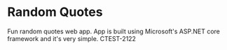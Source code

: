 # Random Quotes
Fun random quotes web app.  App is built using Microsoft's ASP.NET core framework and it's very simple.
CTEST-2122
